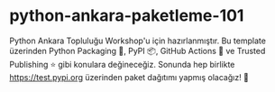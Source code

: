 # python-ankara-paketleme-101
Python Ankara Topluluğu Workshop'u için hazırlanmıştır. Bu template üzerinden Python Packaging 🐍, PyPI 📦, GitHub Actions 🤖 ve Trusted Publishing ⭐️ gibi konulara değineceğiz. Sonunda hep birlikte https://test.pypi.org üzerinden paket dağıtımı yapmış olacağız! 🚀
